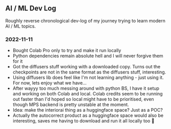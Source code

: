## AI / ML Dev Log

Roughly reverse chronological dev-log of my journey trying to learn modern AI / ML topics.

### 2022-11-11

* Bought Colab Pro only to try and make it run locally
* Python dependencies remain absolute hell and I will never forgive them for it
* Got the diffusers stuff working with a downloaded copy. Turns out the checkpoints are not in the same format as the diffusers stuff, interesting.
* Using diffusers lib does feel like I'm not learning anything - just using it. For now, lets enjoy what we have...
* After wayyy too much messing around with python BS, I have it setup and working on both Colab and local. Colab credits seem to be running out faster than I'd hoped so local might have to be prioritised, even though MPS backend is pretty unstable at the moment.
* Idea: make the interiorai thing as a huggingface space? Just as a POC?
* Actually the autocorrect product as a huggingface space would also be interesting, saves me having to download and run it all locally too 🤔
